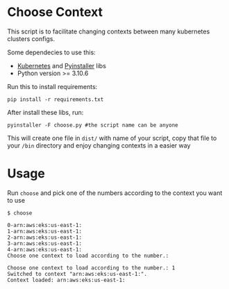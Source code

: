 # Choose Context

This script is to facilitate changing contexts between many kubernetes clusters configs.

Some dependecies to use this:
- [Kubernetes][kube-py] and [Pyinstaller][pyinstaller] libs
- Python version >= 3.10.6

Run this to install requirements:
```
pip install -r requirements.txt
```

After install these libs, run:
```
pyinstaller -F choose.py #the script name can be anyone 
```

This will create one file in `dist/` with name of your script, copy that file to your `/bin` directory and enjoy changing contexts in a easier way

# Usage

Run `choose` and pick one of the numbers according to the context you want to use

```
$ choose

0-arn:aws:eks:us-east-1:
1-arn:aws:eks:us-east-1:
2-arn:aws:eks:us-east-1:
3-arn:aws:eks:us-east-1:
4-arn:aws:eks:us-east-1:
Choose one context to load according to the number.:

Choose one context to load according to the number.: 1
Switched to context "arn:aws:eks:us-east-1:".
Context loaded: arn:aws:eks:us-east-1:
```

[//]: # (important links)
[pyinstaller]: <https://pypi.org/project/pyinstaller/>
[kube-py]: <https://github.com/kubernetes-client/python/>